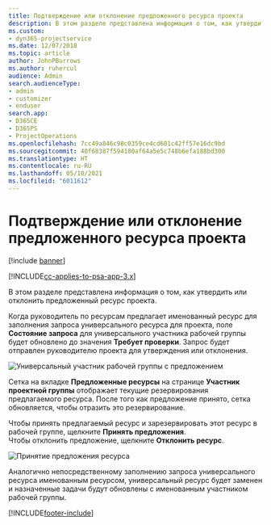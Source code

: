 ```yaml
---
title: Подтверждение или отклонение предложенного ресурса проекта
description: В этом разделе представлена информация о том, как утвердить или отклонить предложенный ресурс проекта.
ms.custom:
- dyn365-projectservice
ms.date: 12/07/2018
ms.topic: article
author: JohnPBurrows
ms.author: ruhercul
audience: Admin
search.audienceType:
- admin
- customizer
- enduser
search.app:
- D365CE
- D365PS
- ProjectOperations
ms.openlocfilehash: 7cc49a846c98c0359ce4cd681c42ff57e16dc9bd
ms.sourcegitcommit: 40f68387f594180af64a5e5c748b6efa188bd300
ms.translationtype: HT
ms.contentlocale: ru-RU
ms.lasthandoff: 05/10/2021
ms.locfileid: "6011612"
---
```

# <a name="accept-or-reject-a-proposed-project-resource"></a>Подтверждение или отклонение предложенного ресурса проекта

[!include [banner](../includes/psa-now-project-operations.md)]

[!INCLUDE[cc-applies-to-psa-app-3.x](../includes/cc-applies-to-psa-app-3x.md)]

В этом разделе представлена информация о том, как утвердить или отклонить предложенный ресурс проекта.

Когда руководитель по ресурсам предлагает именованный ресурс для заполнения запроса универсального ресурса для проекта, поле **Состояние запроса** для универсального участника рабочей группы будет обновлено до значения **Требует проверки**. Запрос будет отправлен руководителю проекта для утверждения или отклонения.

![Универсальный участник рабочей группы с предложением](media/RM-how-to-19.png)

Сетка на вкладке **Предложенные ресурсы** на странице **Участник проектной группы** отображает текущие резервирования предлагаемого ресурса. После того как предложение принято, сетка обновляется, чтобы отразить это резервирование. 

Чтобы принять предлагаемый ресурс и зарезервировать этот ресурс в рабочей группе, щелкните **Принять предложения**.  
Чтобы отклонить предложение, щелкните **Отклонить ресурс**.

![Принятие предложения ресурса](media/RM-how-to-20.png) 

Аналогично непосредственному заполнению запроса универсального ресурса именованным ресурсом, универсальный ресурс будет заменен и назначенные задачи будут обновлены с именованным участником рабочей группы.


[!INCLUDE[footer-include](../includes/footer-banner.md)]